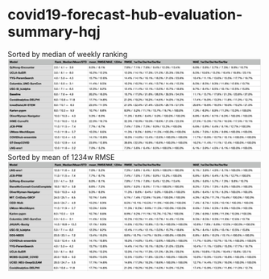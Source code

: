 # covid19-forecast-hub-evaluation-summary-hqj
Sorted by median of weekly ranking
![Sorted by median of weekly ranking](https://github.com/qjhong/covid19-forecast-hub-evaluation-summary-hqj/blob/main/Rank_Summary.png)
Sorted by mean of 1234w RMSE
![Sorted by mean of 1234w RMSE](https://github.com/qjhong/covid19-forecast-hub-evaluation-summary-hqj/blob/main/Rank_RMSE_Summary.png)
